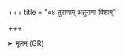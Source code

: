 +++
title = "०४ तुराणाम् अतुराणां विशाम्"

+++
<details><summary>मूलम् (GR)</summary>

तुराणाम् अतुराणां  
विशाम् उरुक्षिताम् उत ।  
कृणोमि तुभ्यं भेषजम्  
आहेयम् अरसं विषम् ॥
</details>